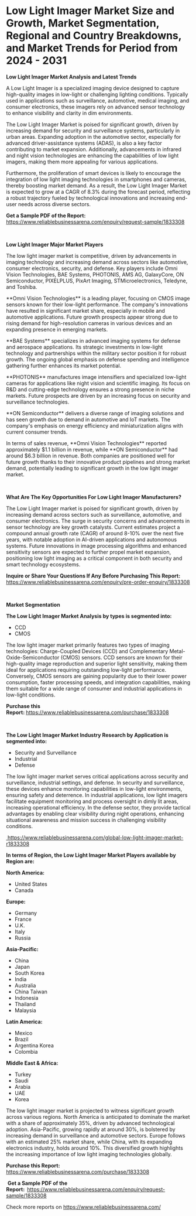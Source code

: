 <p><h1>Low Light Imager Market Size and Growth, Market Segmentation, Regional and Country Breakdowns, and Market Trends for Period from 2024 -  2031</h1></p><p><strong>Low Light Imager Market Analysis and Latest Trends</strong></p>
<p><p>A Low Light Imager is a specialized imaging device designed to capture high-quality images in low-light or challenging lighting conditions. Typically used in applications such as surveillance, automotive, medical imaging, and consumer electronics, these imagers rely on advanced sensor technology to enhance visibility and clarity in dim environments.</p><p>The Low Light Imager Market is poised for significant growth, driven by increasing demand for security and surveillance systems, particularly in urban areas. Expanding adoption in the automotive sector, especially for advanced driver-assistance systems (ADAS), is also a key factor contributing to market expansion. Additionally, advancements in infrared and night vision technologies are enhancing the capabilities of low light imagers, making them more appealing for various applications.</p><p>Furthermore, the proliferation of smart devices is likely to encourage the integration of low light imaging technologies in smartphones and cameras, thereby boosting market demand. As a result, the Low Light Imager Market is expected to grow at a CAGR of 8.3% during the forecast period, reflecting a robust trajectory fueled by technological innovations and increasing end-user needs across diverse sectors.</p></p>
<p><strong>Get a Sample PDF of the Report:&nbsp;</strong> <a href="https://www.reliablebusinessarena.com/enquiry/request-sample/1833308?utm_campaign=1892&utm_medium=2&utm_source=Github&utm_content=ia&utm_term=01012025&utm_id=low-light-imager">https://www.reliablebusinessarena.com/enquiry/request-sample/1833308</a></p>
<p>&nbsp;</p>
<p><strong>Low Light Imager Major Market Players</strong></p>
<p><p>The low light imager market is competitive, driven by advancements in imaging technology and increasing demand across sectors like automotive, consumer electronics, security, and defense. Key players include Omni Vision Technologies, BAE Systems, PHOTONIS, AMS AG, GalaxyCore, ON Semiconductor, PIXELPLUS, PixArt Imaging, STMicroelectronics, Teledyne, and Toshiba.</p><p>**Omni Vision Technologies** is a leading player, focusing on CMOS image sensors known for their low-light performance. The company's innovations have resulted in significant market share, especially in mobile and automotive applications. Future growth prospects appear strong due to rising demand for high-resolution cameras in various devices and an expanding presence in emerging markets.</p><p>**BAE Systems** specializes in advanced imaging systems for defense and aerospace applications. Its strategic investments in low-light technology and partnerships within the military sector position it for robust growth. The ongoing global emphasis on defense spending and intelligence gathering further enhances its market potential.</p><p>**PHOTONIS** manufactures image intensifiers and specialized low-light cameras for applications like night vision and scientific imaging. Its focus on R&D and cutting-edge technology ensures a strong presence in niche markets. Future prospects are driven by an increasing focus on security and surveillance technologies.</p><p>**ON Semiconductor** delivers a diverse range of imaging solutions and has seen growth due to demand in automotive and IoT markets. The company's emphasis on energy efficiency and miniaturization aligns with current consumer trends.</p><p>In terms of sales revenue, **Omni Vision Technologies** reported approximately $1.1 billion in revenue, while **ON Semiconductor** had around $6.3 billion in revenue. Both companies are positioned well for future growth thanks to their innovative product pipelines and strong market demand, potentially leading to significant growth in the low light imager market.</p></p>
<p>&nbsp;</p>
<p><strong>What Are The Key Opportunities For Low Light Imager Manufacturers?</strong></p>
<p><p>The Low Light Imager market is poised for significant growth, driven by increasing demand across sectors such as surveillance, automotive, and consumer electronics. The surge in security concerns and advancements in sensor technology are key growth catalysts. Current estimates project a compound annual growth rate (CAGR) of around 8-10% over the next five years, with notable adoption in AI-driven applications and autonomous systems. Future innovations in image processing algorithms and enhanced sensitivity sensors are expected to further propel market expansion, positioning low light imaging as a critical component in both security and smart technology ecosystems.</p></p>
<p><strong>Inquire or Share Your Questions If Any Before Purchasing This Report:</strong> <a href="https://www.reliablebusinessarena.com/enquiry/pre-order-enquiry/1833308?utm_campaign=1892&utm_medium=2&utm_source=Github&utm_content=ia&utm_term=01012025&utm_id=low-light-imager">https://www.reliablebusinessarena.com/enquiry/pre-order-enquiry/1833308</a></p>
<p>&nbsp;</p>
<p><strong>Market Segmentation</strong></p>
<p><strong>The Low Light Imager Market Analysis by types is segmented into:</strong></p>
<p><ul><li>CCD</li><li>CMOS</li></ul></p>
<p><p>The low light imager market primarily features two types of imaging technologies: Charge-Coupled Devices (CCD) and Complementary Metal-Oxide-Semiconductor (CMOS) sensors. CCD sensors are known for their high-quality image reproduction and superior light sensitivity, making them ideal for applications requiring outstanding low-light performance. Conversely, CMOS sensors are gaining popularity due to their lower power consumption, faster processing speeds, and integration capabilities, making them suitable for a wide range of consumer and industrial applications in low-light conditions.</p></p>
<p><strong>Purchase this Report:&nbsp;</strong><a href="https://www.reliablebusinessarena.com/purchase/1833308?utm_campaign=1892&utm_medium=2&utm_source=Github&utm_content=ia&utm_term=01012025&utm_id=low-light-imager">https://www.reliablebusinessarena.com/purchase/1833308</a></p>
<p>&nbsp;</p>
<p><strong>The Low Light Imager Market Industry Research by Application is segmented into:</strong></p>
<p><ul><li>Security and Surveillance</li><li>Industrial</li><li>Defense</li></ul></p>
<p><p>The low light imager market serves critical applications across security and surveillance, industrial settings, and defense. In security and surveillance, these devices enhance monitoring capabilities in low-light environments, ensuring safety and deterrence. In industrial applications, low light imagers facilitate equipment monitoring and process oversight in dimly lit areas, increasing operational efficiency. In the defense sector, they provide tactical advantages by enabling clear visibility during night operations, enhancing situational awareness and mission success in challenging visibility conditions.</p></p>
<p><a href="https://www.reliablebusinessarena.com/global-low-light-imager-market-r1833308?utm_campaign=1892&utm_medium=2&utm_source=Github&utm_content=ia&utm_term=01012025&utm_id=low-light-imager">&nbsp;https://www.reliablebusinessarena.com/global-low-light-imager-market-r1833308</a></p>
<p><strong>In terms of Region, the Low Light Imager Market Players available by Region are:</strong></p>
<p>
    <p> <strong> North America: </strong>
        <ul>
            <li>United States</li>
            <li>Canada</li>
        </ul>
        </p> 
    <p> <strong> Europe: </strong>
        <ul>
            <li>Germany</li>
            <li>France</li>
            <li>U.K.</li>
            <li>Italy</li>
            <li>Russia</li>
        </ul>
        </p> 
    <p> <strong> Asia-Pacific: </strong>
        <ul>
            <li>China</li>
            <li>Japan</li>
            <li>South Korea</li>
            <li>India</li>
            <li>Australia</li>
            <li>China Taiwan</li>
            <li>Indonesia</li>
            <li>Thailand</li>
            <li>Malaysia</li>
        </ul>
        </p> 
    <p> <strong> Latin America: </strong>
        <ul>
            <li>Mexico</li>
            <li>Brazil</li>
            <li>Argentina Korea</li>
            <li>Colombia</li>
        </ul>
        </p> 
    <p> <strong> Middle East & Africa: </strong>
        <ul>
            <li>Turkey</li>
            <li>Saudi</li>
            <li>Arabia</li>
            <li>UAE</li>
            <li>Korea</li>
        </ul>
    </p>
    </p>
<p><p>The low light imager market is projected to witness significant growth across various regions. North America is anticipated to dominate the market with a share of approximately 35%, driven by advanced technological adoption. Asia-Pacific, growing rapidly at around 30%, is bolstered by increasing demand in surveillance and automotive sectors. Europe follows with an estimated 25% market share, while China, with its expanding electronics industry, holds around 10%. This diversified growth highlights the increasing importance of low light imaging technologies globally.</p></p>
<p><strong>Purchase this Report: </strong><a href="https://www.reliablebusinessarena.com/purchase/1833308?utm_campaign=1892&utm_medium=2&utm_source=Github&utm_content=ia&utm_term=01012025&utm_id=low-light-imager">https://www.reliablebusinessarena.com/purchase/1833308</a></p>
<p>&nbsp;<strong>Get a Sample PDF of the Report:&nbsp;&nbsp;</strong><a href="https://www.reliablebusinessarena.com/enquiry/request-sample/1833308?utm_campaign=1892&utm_medium=2&utm_source=Github&utm_content=ia&utm_term=01012025&utm_id=low-light-imager">https://www.reliablebusinessarena.com/enquiry/request-sample/1833308</a></p>
<p><strong></strong></p>
<p>Check more reports on <a href="https://www.reliablebusinessarena.com/?utm_campaign=1892&utm_medium=2&utm_source=Github&utm_content=ia&utm_term=01012025&utm_id=low-light-imager">https://www.reliablebusinessarena.com/</a></p>